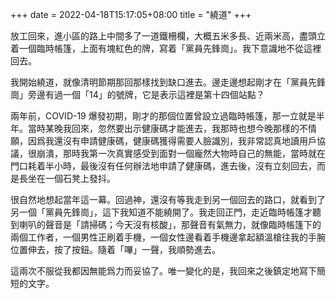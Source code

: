+++
date = 2022-04-18T15:17:05+08:00
title = "繞道"
+++

放工回來，進小區的路上中間多了一道鐵柵欄，大概五米多長、近兩米高，盡頭立着一個臨時帳篷，上面有塊紅色的牌，寫着「黨員先鋒崗」。我下意識地不從這裡回去。

我開始繞道，就像清明節期那回那樣找到缺口進去。邊走邊想起剛才在「黨員先鋒崗」旁邊有過一個「14」的號牌，它是表示這裡是第十四個站點？

兩年前，COVID-19 爆發初期，剛才的那個位置曾設立過臨時帳篷，那一立就是半年。當時某晚我回來，忽然要出示健康碼才能進去，我那時也想今晚那樣的不情願，因爲我還沒有申請健康碼，健康碼獲得需要人臉識別，我非常認真地讀用戶協議，很崩潰，那時我第一次真實感受到面對一個龐然大物時自己的無能，當時就在門口耗着半小時，最後沒有任何辦法地申請了健康碼，進去後，沒有立刻回去，而是長坐在一個石凳上發抖。

很自然地想起當年這一幕。回過神，還沒有等我走到另一個回去的路口，就看到了另一個「黨員先鋒崗」，這下我知道不能繞開了。我走回正門，走近臨時帳篷才聽到喇叭的聲音是「請掃碼；今天沒有核酸」，那聲音有氣無力，就像臨時帳篷下的兩個工作者，一個男性正刷着手機，一個女性邊看着手機邊拿起額溫槍往我的手腕位置伸去，按了按鈕。隨着「嗶」一聲，我順勢進去。

這兩次不服從我都因無能爲力而妥協了。唯一變化的是，我回來之後鎮定地寫下簡短的文字。